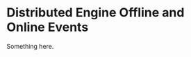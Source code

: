 [title]: # (Distributed Engine Offline and Online Events)
[tags]: # (XXX)
[priority]: # (2617)
# Distributed Engine Offline and Online Events
Something here.
